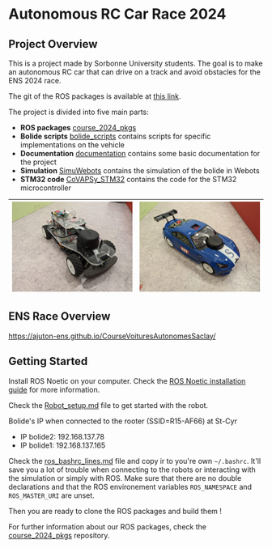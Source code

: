 # Autonomous RC Car Race 2024

## Project Overview
This is a project made by Sorbonne University students. The goal is to make an autonomous RC car that can drive on a track and avoid obstacles for the ENS 2024 race.

The git of the ROS packages is available at [this link](https://github.com/SorbonneUniversityBolideContributors/course_2024_pkgs).

The project is divided into five main parts:
- **ROS packages** [course_2024_pkgs](https://github.com/SorbonneUniversityBolideContributors/course_2024_pkgs)
- **Bolide scripts** [bolide_scripts](bolide_scripts/) contains scripts for specific implementations on the vehicle
- **Documentation** [documentation](documentation/) contains some basic documentation for the project
- **Simulation** [SimuWebots](SimuWebots/) contains the simulation of the bolide in Webots
- **STM32 code** [CoVAPSy_STM32](CoVAPSy_STM32/) contains the code for the STM32 microcontroller

![Bolide](documentation/pictures/bolide_front.jpg) | ![Bolide](documentation/pictures/bolide_front_with_chassis.jpg)
:-------------------------:|:-------------------------:

## ENS Race Overview
https://ajuton-ens.github.io/CourseVoituresAutonomesSaclay/

## Getting Started

Install ROS Noetic on your computer. Check the [ROS Noetic installation guide](http://wiki.ros.org/noetic/Installation/Ubuntu) for more information.

Check the [Robot_setup.md](documentation/Robot_setup.md) file to get started with the robot.

Bolide's IP when connected to the rooter (SSID=R15-AF66) at St-Cyr
- IP bolide2: 192.168.137.78
- IP bolide1: 192.168.137.165

Check the [ros_bashrc_lines.md](documentation/ros_bashrc_lines.md) file and copy ir to you're own `~/.bashrc`.
It'll save you a lot of trouble when connecting to the robots or interacting with the simulation or simply with ROS.
Make sure that there are no double declarations and that the ROS environement variables `ROS_NAMESPACE` and `ROS_MASTER_URI` are unset.

Then you are ready to clone the ROS packages and build them !

For further information about our ROS packages, check the [course_2024_pkgs](https://github.com/SorbonneUniversityBolideContributors/course_2024_pkgs) repository.
